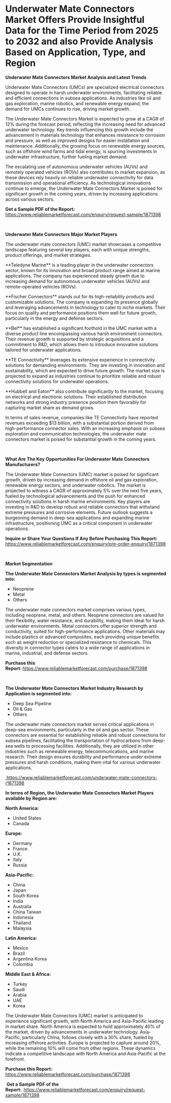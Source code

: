 <p><h1>Underwater Mate Connectors Market Offers Provide Insightful Data for the Time Period from 2025 to 2032 and also Provide Analysis Based on Application, Type, and Region</h1></p><p><strong>Underwater Mate Connectors Market Analysis and Latest Trends</strong></p>
<p><p>Underwater Mate Connectors (UMCs) are specialized electrical connectors designed to operate in harsh underwater environments, facilitating reliable and efficient connections in subsea applications. As industries like oil and gas exploration, marine robotics, and renewable energy expand, the demand for UMCs continues to rise, driving market growth.</p><p>The Underwater Mate Connectors Market is expected to grow at a CAGR of 12% during the forecast period, reflecting the increasing need for advanced underwater technology. Key trends influencing this growth include the advancement in materials technology that enhances resistance to corrosion and pressure, as well as improved designs for easier installation and maintenance. Additionally, the growing focus on renewable energy sources, such as offshore wind farms and tidal energy, is spurring investments in underwater infrastructure, further fueling market demand.</p><p>The escalating use of autonomous underwater vehicles (AUVs) and remotely operated vehicles (ROVs) also contributes to market expansion, as these devices rely heavily on reliable underwater connectivity for data transmission and operational efficiency. As technological innovations continue to emerge, the Underwater Mate Connectors Market is poised for significant growth in the coming years, driven by increasing applications across various sectors.</p></p>
<p><strong>Get a Sample PDF of the Report:&nbsp;</strong> <a href="https://www.reliablemarketforecast.com/enquiry/request-sample/1871398?utm_campaign=2307&utm_medium=2&utm_source=Github&utm_content=ia&utm_term=12042025&utm_id=underwater-mate-connectors">https://www.reliablemarketforecast.com/enquiry/request-sample/1871398</a></p>
<p>&nbsp;</p>
<p><strong>Underwater Mate Connectors Major Market Players</strong></p>
<p><p>The underwater mate connectors (UMC) market showcases a competitive landscape featuring several key players, each with unique strengths, product offerings, and market strategies.</p><p>**Teledyne Marine** is a leading player in the underwater connectors sector, known for its innovation and broad product range aimed at marine applications. The company has experienced steady growth due to increasing demand for autonomous underwater vehicles (AUVs) and remote-operated vehicles (ROVs). </p><p>**Fischer Connectors** stands out for its high-reliability products and customizable solutions. The company is expanding its presence globally and leveraging advancements in technology to cater to niche markets. Their focus on quality and performance positions them well for future growth, particularly in the energy and defense sectors.</p><p>**Bel** has established a significant foothold in the UMC market with a diverse product line encompassing various harsh environment connectors. Their revenue growth is supported by strategic acquisitions and a commitment to R&D, which allows them to introduce innovative solutions tailored for underwater applications.</p><p>**TE Connectivity** leverages its extensive experience in connectivity solutions for demanding environments. They are investing in innovation and sustainability, which are expected to drive future growth. The market size is projected to expand as industries continue to prioritize reliable and robust connectivity solutions for underwater operations.</p><p>**Hubbell and Eaton** also contribute significantly to the market, focusing on electrical and electronic solutions. Their established distribution networks and strong industry presence position them favorably for capturing market share as demand grows.</p><p>In terms of sales revenue, companies like TE Connectivity have reported revenues exceeding $13 billion, with a substantial portion derived from high-performance connector sales. With an increasing emphasis on subsea exploration and communication technologies, the underwater mate connectors market is poised for substantial growth in the coming years.</p></p>
<p>&nbsp;</p>
<p><strong>What Are The Key Opportunities For Underwater Mate Connectors Manufacturers?</strong></p>
<p><p>The Underwater Mate Connectors (UMC) market is poised for significant growth, driven by increasing demand in offshore oil and gas exploration, renewable energy sectors, and underwater robotics. The market is projected to witness a CAGR of approximately 5% over the next five years, fueled by technological advancements and the push for enhanced connectivity solutions in harsh marine environments. Key players are investing in R&D to develop robust and reliable connectors that withstand extreme pressures and corrosive elements. Future outlook suggests a burgeoning demand in deep-sea applications and expanding marine infrastructure, positioning UMC as a critical component in underwater operations.</p></p>
<p><strong>Inquire or Share Your Questions If Any Before Purchasing This Report:</strong> <a href="https://www.reliablemarketforecast.com/enquiry/pre-order-enquiry/1871398?utm_campaign=2307&utm_medium=2&utm_source=Github&utm_content=ia&utm_term=12042025&utm_id=underwater-mate-connectors">https://www.reliablemarketforecast.com/enquiry/pre-order-enquiry/1871398</a></p>
<p>&nbsp;</p>
<p><strong>Market Segmentation</strong></p>
<p><strong>The Underwater Mate Connectors Market Analysis by types is segmented into:</strong></p>
<p><ul><li>Neoprene</li><li>Metal</li><li>Others</li></ul></p>
<p><p>The underwater mate connectors market comprises various types, including neoprene, metal, and others. Neoprene connectors are valued for their flexibility, water resistance, and durability, making them ideal for harsh underwater environments. Metal connectors offer superior strength and conductivity, suited for high-performance applications. Other materials may include plastics or advanced composites, each providing unique benefits such as weight reduction or specialized resistance to chemicals. This diversity in connector types caters to a wide range of applications in marine, industrial, and defense sectors.</p></p>
<p><strong>Purchase this Report:&nbsp;</strong><a href="https://www.reliablemarketforecast.com/purchase/1871398?utm_campaign=2307&utm_medium=2&utm_source=Github&utm_content=ia&utm_term=12042025&utm_id=underwater-mate-connectors">https://www.reliablemarketforecast.com/purchase/1871398</a></p>
<p>&nbsp;</p>
<p><strong>The Underwater Mate Connectors Market Industry Research by Application is segmented into:</strong></p>
<p><ul><li>Deep Sea Pipeline</li><li>Oil & Gas</li><li>Others</li></ul></p>
<p><p>The underwater mate connectors market serves critical applications in deep-sea environments, particularly in the oil and gas sector. These connectors are essential for establishing reliable and robust connections for subsea pipelines, facilitating the transportation of hydrocarbons from deep-sea wells to processing facilities. Additionally, they are utilized in other industries such as renewable energy, telecommunications, and marine research. Their design ensures durability and performance under extreme pressures and harsh conditions, making them vital for various underwater applications.</p></p>
<p><a href="https://www.reliablemarketforecast.com/underwater-mate-connectors-r1871398?utm_campaign=2307&utm_medium=2&utm_source=Github&utm_content=ia&utm_term=12042025&utm_id=underwater-mate-connectors">&nbsp;https://www.reliablemarketforecast.com/underwater-mate-connectors-r1871398</a></p>
<p><strong>In terms of Region, the Underwater Mate Connectors Market Players available by Region are:</strong></p>
<p>
    <p> <strong> North America: </strong>
        <ul>
            <li>United States</li>
            <li>Canada</li>
        </ul>
        </p> 
    <p> <strong> Europe: </strong>
        <ul>
            <li>Germany</li>
            <li>France</li>
            <li>U.K.</li>
            <li>Italy</li>
            <li>Russia</li>
        </ul>
        </p> 
    <p> <strong> Asia-Pacific: </strong>
        <ul>
            <li>China</li>
            <li>Japan</li>
            <li>South Korea</li>
            <li>India</li>
            <li>Australia</li>
            <li>China Taiwan</li>
            <li>Indonesia</li>
            <li>Thailand</li>
            <li>Malaysia</li>
        </ul>
        </p> 
    <p> <strong> Latin America: </strong>
        <ul>
            <li>Mexico</li>
            <li>Brazil</li>
            <li>Argentina Korea</li>
            <li>Colombia</li>
        </ul>
        </p> 
    <p> <strong> Middle East & Africa: </strong>
        <ul>
            <li>Turkey</li>
            <li>Saudi</li>
            <li>Arabia</li>
            <li>UAE</li>
            <li>Korea</li>
        </ul>
    </p>
    </p>
<p><p>The Underwater Mate Connectors (UMC) market is anticipated to experience significant growth, with North America and Asia-Pacific leading in market share. North America is expected to hold approximately 40% of the market, driven by advancements in underwater technology. Asia-Pacific, particularly China, follows closely with a 30% share, fueled by increasing offshore activities. Europe is projected to capture around 20%, while the remaining 10% will come from other regions. These dynamics indicate a competitive landscape with North America and Asia-Pacific at the forefront.</p></p>
<p><strong>Purchase this Report: </strong><a href="https://www.reliablemarketforecast.com/purchase/1871398?utm_campaign=2307&utm_medium=2&utm_source=Github&utm_content=ia&utm_term=12042025&utm_id=underwater-mate-connectors">https://www.reliablemarketforecast.com/purchase/1871398</a></p>
<p>&nbsp;<strong>Get a Sample PDF of the Report:&nbsp;&nbsp;</strong><a href="https://www.reliablemarketforecast.com/enquiry/request-sample/1871398?utm_campaign=2307&utm_medium=2&utm_source=Github&utm_content=ia&utm_term=12042025&utm_id=underwater-mate-connectors">https://www.reliablemarketforecast.com/enquiry/request-sample/1871398</a></p>
<p><strong></strong></p>
<p><p></p><p></p><p></p></p>